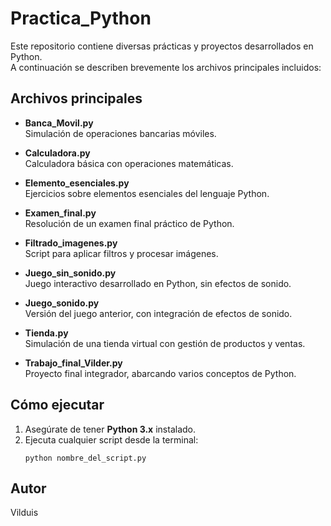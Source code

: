 # Practica_Python

Este repositorio contiene diversas prácticas y proyectos desarrollados en Python.  
A continuación se describen brevemente los archivos principales incluidos:

## Archivos principales

- **Banca_Movil.py**  
  Simulación de operaciones bancarias móviles.

- **Calculadora.py**  
  Calculadora básica con operaciones matemáticas.

- **Elemento_esenciales.py**  
  Ejercicios sobre elementos esenciales del lenguaje Python.

- **Examen_final.py**  
  Resolución de un examen final práctico de Python.

- **Filtrado_imagenes.py**  
  Script para aplicar filtros y procesar imágenes.

- **Juego_sin_sonido.py**  
  Juego interactivo desarrollado en Python, sin efectos de sonido.

- **Juego_sonido.py**  
  Versión del juego anterior, con integración de efectos de sonido.

- **Tienda.py**  
  Simulación de una tienda virtual con gestión de productos y ventas.

- **Trabajo_final_Vilder.py**  
  Proyecto final integrador, abarcando varios conceptos de Python.

## Cómo ejecutar

1. Asegúrate de tener **Python 3.x** instalado.
2. Ejecuta cualquier script desde la terminal:
   ```
   python nombre_del_script.py
   ```

## Autor

Vilduis
